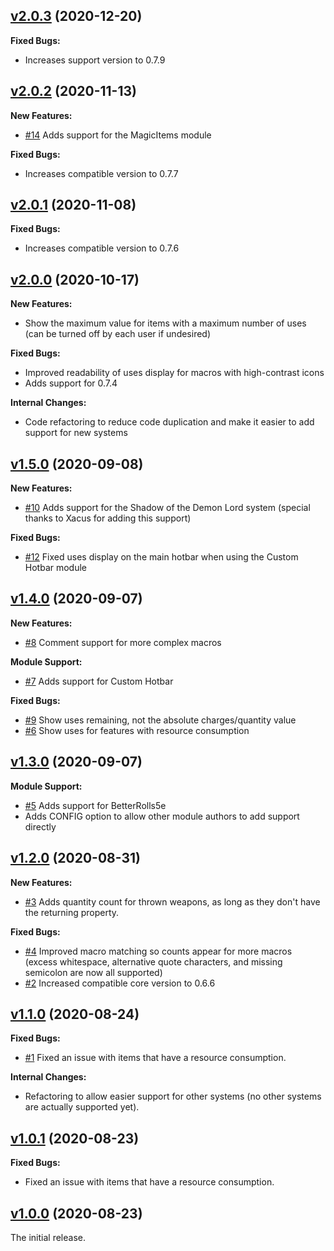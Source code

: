 ## [v2.0.3](https://github.com/illandril/FoundryVTT-hotbar-uses/releases/tag/v2.0.3) (2020-12-20)
**Fixed Bugs:**
* Increases support version to 0.7.9

## [v2.0.2](https://github.com/illandril/FoundryVTT-hotbar-uses/releases/tag/v2.0.2) (2020-11-13)
**New Features:**
* [\#14](https://github.com/illandril/FoundryVTT-hotbar-uses/issues/14) Adds support for the MagicItems module

**Fixed Bugs:**
* Increases compatible version to 0.7.7

## [v2.0.1](https://github.com/illandril/FoundryVTT-hotbar-uses/releases/tag/v2.0.1) (2020-11-08)
**Fixed Bugs:**
* Increases compatible version to 0.7.6

## [v2.0.0](https://github.com/illandril/FoundryVTT-hotbar-uses/releases/tag/v2.0.0) (2020-10-17)
**New Features:**
* Show the maximum value for items with a maximum number of uses (can be turned off by each user if undesired)

**Fixed Bugs:**
* Improved readability of uses display for macros with high-contrast icons
* Adds support for 0.7.4

**Internal Changes:**
* Code refactoring to reduce code duplication and make it easier to add support for new systems

## [v1.5.0](https://github.com/illandril/FoundryVTT-hotbar-uses/releases/tag/v1.5.0) (2020-09-08)
**New Features:**
* [\#10](https://github.com/illandril/FoundryVTT-hotbar-uses/issues/10) Adds support for the Shadow of the Demon Lord system (special thanks to Xacus for adding this support)

**Fixed Bugs:**
* [\#12](https://github.com/illandril/FoundryVTT-hotbar-uses/issues/12) Fixed uses display on the main hotbar when using the Custom Hotbar module

## [v1.4.0](https://github.com/illandril/FoundryVTT-hotbar-uses/releases/tag/v1.4.0) (2020-09-07)
**New Features:**
* [\#8](https://github.com/illandril/FoundryVTT-hotbar-uses/issues/8) Comment support for more complex macros

**Module Support:**
* [\#7](https://github.com/illandril/FoundryVTT-hotbar-uses/issues/7) Adds support for Custom Hotbar

**Fixed Bugs:**
* [\#9](https://github.com/illandril/FoundryVTT-hotbar-uses/issues/9) Show uses remaining, not the absolute charges/quantity value
* [\#6](https://github.com/illandril/FoundryVTT-hotbar-uses/issues/6) Show uses for features with resource consumption

## [v1.3.0](https://github.com/illandril/FoundryVTT-hotbar-uses/releases/tag/v1.3.0) (2020-09-07)
**Module Support:**
* [\#5](https://github.com/illandril/FoundryVTT-hotbar-uses/issues/5) Adds support for BetterRolls5e
* Adds CONFIG option to allow other module authors to add support directly

## [v1.2.0](https://github.com/illandril/FoundryVTT-hotbar-uses/releases/tag/v1.2.0) (2020-08-31)
**New Features:**
* [\#3](https://github.com/illandril/FoundryVTT-hotbar-uses/issues/3) Adds quantity count for thrown weapons, as long as they don't have the returning property.

**Fixed Bugs:**
* [\#4](https://github.com/illandril/FoundryVTT-hotbar-uses/issues/4) Improved macro matching so counts appear for more macros (excess whitespace, alternative quote characters, and missing semicolon are now all supported)
* [\#2](https://github.com/illandril/FoundryVTT-hotbar-uses/issues/2) Increased compatible core version to 0.6.6

## [v1.1.0](https://github.com/illandril/FoundryVTT-hotbar-uses/releases/tag/v1.1.0) (2020-08-24)
**Fixed Bugs:**
* [\#1](https://github.com/illandril/FoundryVTT-hotbar-uses/issues/1) Fixed an issue with items that have a resource consumption.

**Internal Changes:**
* Refactoring to allow easier support for other systems (no other systems are actually supported yet).

## [v1.0.1](https://github.com/illandril/FoundryVTT-hotbar-uses/releases/tag/v1.0.1) (2020-08-23)
**Fixed Bugs:**
* Fixed an issue with items that have a resource consumption.

## [v1.0.0](https://github.com/illandril/FoundryVTT-hotbar-uses/releases/tag/v1.0.0) (2020-08-23)
The initial release.
